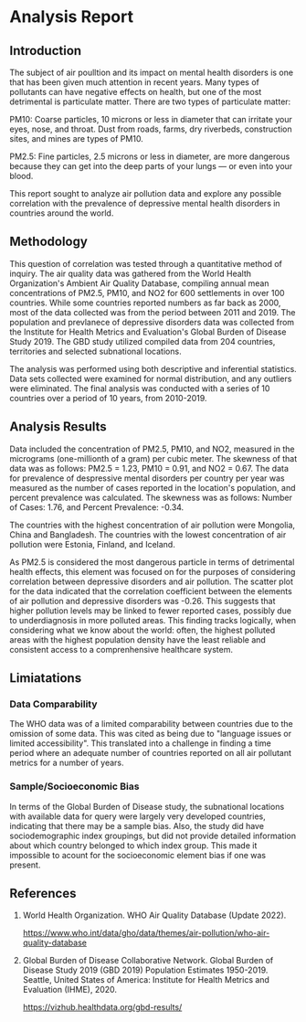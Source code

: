 # Analysis Report

## Introduction

The subject of air poulltion and its impact on mental health disorders is one that has been given much attention in recent years. Many types of pollutants can have negative effects on health, but one of the most detrimental is particulate matter. There are two types of particulate matter:

PM10: Coarse particles, 10 microns or less in diameter that can irritate your eyes, nose, and throat. Dust from roads, farms, dry riverbeds, construction sites, and mines are types of PM10.

PM2.5: Fine particles, 2.5 microns or less in diameter, are more dangerous because they can get into the deep parts of your lungs — or even into your blood.

This report sought to analyze air pollution data and explore any possible correlation with the prevalence of depressive mental health disorders in countries around the world. 

## Methodology

This question of correlation was tested through a quantitative method of inquiry. The air quality data was gathered from the World Health Organization's Ambient Air Quality Database, compiling annual mean concentrations of PM2.5, PM10, and NO2 for 600 settlements in over 100 countries. While some countries reported numbers as far back as 2000, most of the data collected was from the period between 2011 and 2019. The population and prevlanece of depressive disorders data was collected from the Institute for Health Metrics and Evaluation's Global Burden of Disease Study 2019. The GBD study utilized compiled data from 204 countries, territories and selected subnational locations.

The analysis was performed using both descriptive and inferential statistics. Data sets collected were examined for normal distribution, and any outliers were eliminated. The final analysis was conducted with a series of 10 countries over a period of 10 years, from 2010-2019.

## Analysis Results

Data included the concentration of PM2.5, PM10, and NO2, measured in the micrograms (one-millionth of a gram) per cubic meter. The skewness of that data was as follows: PM2.5 = 1.23, PM10 = 0.91, and NO2 = 0.67. The data for prevalence of despressive mental disorders per country per year was measured as the number of cases reported in the location's population, and percent prevalence was calculated. The skewness was as follows: Number of Cases: 1.76, and Percent Prevalence: -0.34.

The countries with the highest concentration of air pollution were Mongolia, China and Bangladesh. The countries with the lowest concentration of air pollution were Estonia, Finland, and Iceland.

As PM2.5 is considered the most dangerous particle in terms of detrimental health effects, this element was focused on for the purposes of considering correlation between depressive disorders and air pollution. The scatter plot for the data indicated that the correlation coefficient between the elements of air pollution and depressive disorders was -0.26. This suggests that higher pollution levels may be linked to fewer reported cases, possibly due to underdiagnosis in more polluted areas. This finding tracks logically,
when considering what we know about the world: often, the highest polluted areas with the highest population
density have the least reliable and consistent access to a comprenhensive healthcare system.

## Limiatations

### Data Comparability

The WHO data was of a limited comparability between countries due to the omission of some data. This was cited as being due to "language issues or limited accessibility". This translated into a challenge in finding a time period where an adequate number of countries reported on all air pollutant metrics for a number of years.

### Sample/Socioeconomic Bias

In terms of the Global Burden of Disease study, the subnational locations with available data for query were largely very developed countries, indicating that there may be a sample bias. Also, the study did have sociodemographic index groupings, but did not provide detailed information about which country belonged to which index group. This made it impossible to acount for the socioeconomic element bias if one was present.

## References

1. World Health Organization. WHO Air Quality Database (Update 2022).  

   <https://www.who.int/data/gho/data/themes/air-pollution/who-air-quality-database>

2. Global Burden of Disease Collaborative Network. Global Burden of Disease Study 2019 (GBD 2019) Population Estimates
   1950-2019. Seattle, United States of America: Institute for Health Metrics and Evaluation (IHME), 2020.

   <https://vizhub.healthdata.org/gbd-results/>
